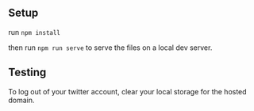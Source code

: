 ## Setup

run `npm install`

then run `npm run serve` to serve the files on a local dev server.

## Testing

To log out of your twitter account, clear your local storage for the hosted domain.